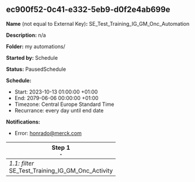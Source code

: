 ## ec900f52-0c41-e332-5eb9-d0f2e4ab699e

**Name** (not equal to External Key)**:** SE_Test_Training_IG_GM_Onc_Automation

**Description:** n/a

**Folder:** my automations/

**Started by:** Schedule

**Status:** PausedSchedule

**Schedule:**

* Start: 2023-10-13 01:00:00 +01:00
* End: 2079-06-06 00:00:00 +01:00
* Timezone: Central Europe Standard Time
* Recurrance: every day until end date

**Notifications:**

* Error: honrado@merck.com

| Step 1<br>_<small>-</small>_ |
| --- |
| _1.1: filter_<br>SE_Test_Training_IG_GM_Onc_Activity |
